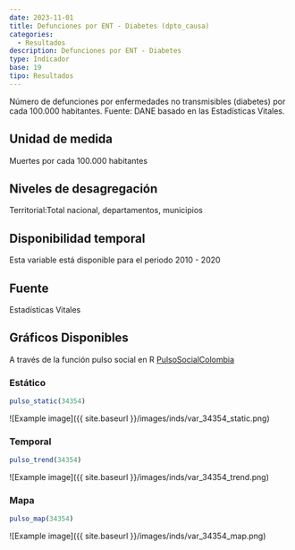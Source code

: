 ```yaml
---
date: 2023-11-01
title: Defunciones por ENT - Diabetes (dpto_causa)
categories:
  - Resultados
description: Defunciones por ENT - Diabetes
type: Indicador
base: 19
tipo: Resultados
--- 
```


Número de defunciones por enfermedades no transmisibles (diabetes) por cada 100.000 habitantes.
Fuente: DANE basado en las Estadísticas Vitales.

## Unidad de medida
Muertes por cada 100.000 habitantes

## Niveles de desagregación
Territorial:Total nacional, departamentos, municipios

## Disponibilidad temporal
Esta variable está disponible para el periodo 2010 - 2020

## Fuente
Estadísticas Vitales

## Gráficos Disponibles

A través de la función pulso social en R [PulsoSocialColombia](https://github.com/pulsosocialcolombia/PulsoSocialColombia)

### Estático

``` R
pulso_static(34354)
```

![Example image]({{ site.baseurl }}/images/inds/var_34354_static.png)

### Temporal

``` R
pulso_trend(34354)
```

![Example image]({{ site.baseurl }}/images/inds/var_34354_trend.png)

### Mapa

``` R
pulso_map(34354)
```

![Example image]({{ site.baseurl }}/images/inds/var_34354_map.png)